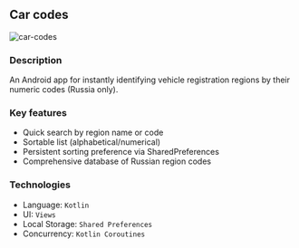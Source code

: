 ## Car codes
![car-codes](https://github.com/user-attachments/assets/323d71d5-aec5-4a07-9a5c-428351c6acaa)

### Description
An Android app for instantly identifying vehicle registration regions by their numeric codes (Russia only).

### Key features
- Quick search by region name or code
- Sortable list (alphabetical/numerical)
- Persistent sorting preference via SharedPreferences
- Comprehensive database of Russian region codes

### Technologies
- Language: `Kotlin`
- UI: `Views`
- Local Storage: `Shared Preferences`
- Concurrency: `Kotlin Coroutines`
